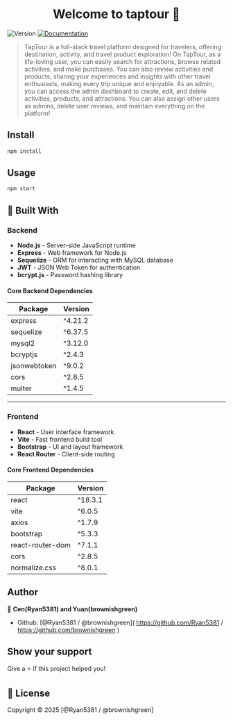 <h1 align="center">Welcome to taptour 👋</h1>
<p>
  <img alt="Version" src="https://img.shields.io/badge/version-1.0.0-blue.svg?cacheSeconds=2592000" />
  <a href="http://localhost:3000/api-docs" target="_blank">
    <img alt="Documentation" src="https://img.shields.io/badge/documentation-yes-brightgreen.svg" />
  </a>
</p>

> TapTour is a full-stack travel platform designed for travelers, offering destination, activity, and travel product exploration! On TapTour, as a life-loving user, you can easily search for attractions, browse related activities, and make purchases.
You can also review activities and products, sharing your experiences and insights with other travel enthusiasts, making every trip unique and enjoyable.
As an admin, you can access the admin dashboard to create, edit, and delete activities, products, and attractions. You can also assign other users as admins, delete user reviews, and maintain everything on the platform!


## Install

```sh
npm install
```

## Usage

```sh
npm start
```
## 🚀 Built With

### Backend
- **Node.js** - Server-side JavaScript runtime
- **Express** - Web framework for Node.js
- **Sequelize** - ORM for interacting with MySQL database
- **JWT** - JSON Web Token for authentication
- **bcrypt.js** - Password hashing library

#### Core Backend Dependencies
| Package           | Version  |
|-------------------|----------|
| express           | ^4.21.2  |
| sequelize         | ^6.37.5  |
| mysql2            | ^3.12.0  |
| bcryptjs          | ^2.4.3   |
| jsonwebtoken      | ^9.0.2   |
| cors              | ^2.8.5   |
| multer            | ^1.4.5   |

---

### Frontend
- **React** - User interface framework
- **Vite** - Fast frontend build tool
- **Bootstrap** - UI and layout framework
- **React Router** - Client-side routing

#### Core Frontend Dependencies
| Package           | Version  |
|-------------------|----------|
| react             | ^18.3.1  |
| vite              | ^6.0.5   |
| axios             | ^1.7.9   |
| bootstrap         | ^5.3.3   |
| react-router-dom  | ^7.1.1   |
| cors              | ^2.8.5   |
| normalize.css     | ^8.0.1   |


## Author

👤 **Cen(Ryan5381) and Yuan(brownishgreen)**

* Github: [@Ryan5381 \/ @brownishgreen]( https://github.com/Ryan5381 / https://github.com/brownishgreen )

## Show your support

Give a ⭐️ if this project helped you!

## 📝 License

Copyright © 2025  [@Ryan5381 \/ @brownishgreen]
